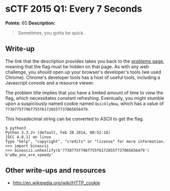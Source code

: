 # sCTF 2015 Q1: Every 7 Seconds

**Points:** 65
**Description:**

> Sometimes, you gotta be quick.

## Write-up

The link that the description provides takes you back to the [problems page](http://compete.sctf.io/problems.php), meaning that the flag must be hidden on that page. As with any web challenge, you should open up your browser's developer's tools (we used Chrome). Chrome's developer tools has a host of useful tools, including a Javascript console and a resource viewer.

The problem title implies that you have a limited amount of time to view the flag, which necessitates constant refreshing. Eventually, you might stumble upon a suspiciously named cookie named `QuicklyNow`, which has a value of `7730775f796f755f6172655f737065656479`.

This hexadecimal string can be converted to ASCII to get the flag.

```
$ python3
Python 3.3.2+ (default, Feb 28 2014, 00:52:16) 
[GCC 4.8.1] on linux
Type "help", "copyright", "credits" or "license" for more information.
>>> import binascii
>>> binascii.unhexlify(b'7730775f796f755f6172655f737065656479')
b'w0w_you_are_speedy'
```

## Other write-ups and resources

* http://en.wikipedia.org/wiki/HTTP_cookie
